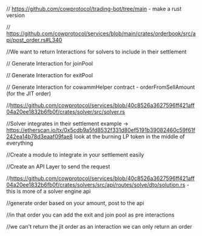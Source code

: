 // https://github.com/cowprotocol/trading-bot/tree/main - make a rust version 

// https://github.com/cowprotocol/services/blob/main/crates/orderbook/src/api/post_order.rs#L340 

//We want to return Interactions for solvers to include in their settlement 

// Generate Interaction for joinPool

// Generate Interaction for exitPool 

// Generate Interaction for cowammHelper contract - orderFromSellAmount (for the JIT order)

//https://github.com/cowprotocol/services/blob/40c8526a3627596ff421aff04a20ee1832b6fb0f/crates/solver/src/solver.rs

//Solver integrates in their settlement example -> https://etherscan.io/tx/0x5cdb9a5fd8532f331d80ef5191b39082460c59f61f242ea14b78d3eaaf09fae8 look at the burning LP token in the middle of everything

//Create a module to integrate in your settlement easily

//Create an API Layer to send the request 

//https://github.com/cowprotocol/services/blob/40c8526a3627596ff421aff04a20ee1832b6fb0f/crates/solvers/src/api/routes/solve/dto/solution.rs - this is more of a solver engine api


//generate order based on your amount, post to the api 

//in that order you can add the exit and join pool as pre interactions 

//we can't return the jit order as an interaction we can only return an order 

